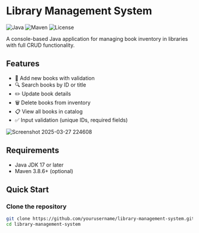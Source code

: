 # Library Management System

![Java](https://img.shields.io/badge/Java-17-blue)
![Maven](https://img.shields.io/badge/Maven-3.8.6-red)
![License](https://img.shields.io/badge/License-MIT-green)

A console-based Java application for managing book inventory in libraries with full CRUD functionality.

## Features
- 📖 Add new books with validation
- 🔍 Search books by ID or title
- ✏️ Update book details
- 🗑️ Delete books from inventory
- 📋 View all books in catalog
- ✅ Input validation (unique IDs, required fields)

![Screenshot 2025-03-27 224608](https://github.com/user-attachments/assets/90ade08e-7dc6-4a05-ae83-436c7660a640)

## Requirements
- Java JDK 17 or later
- Maven 3.8.6+ (optional)

## Quick Start

### Clone the repository
```bash
git clone https://github.com/yourusername/library-management-system.git
cd library-management-system
